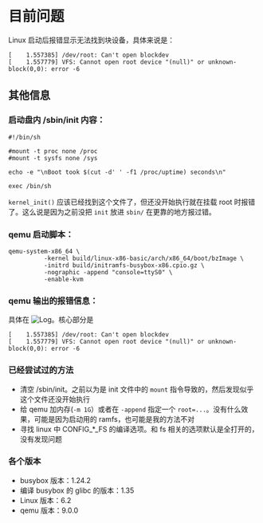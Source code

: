 # 目前问题

Linux 启动后报错显示无法找到块设备，具体来说是：

```
[    1.557385] /dev/root: Can't open blockdev
[    1.557779] VFS: Cannot open root device "(null)" or unknown-block(0,0): error -6
```

## 其他信息

### 启动盘内 /sbin/init 内容：

```
#!/bin/sh

#mount -t proc none /proc
#mount -t sysfs none /sys

echo -e "\nBoot took $(cut -d' ' -f1 /proc/uptime) seconds\n"

exec /bin/sh
```

`kernel_init()` 应该已经找到这个文件了，但还没开始执行就在挂载 root 时报错了。这么说是因为之前没把 `init` 放进 `sbin/` 在更靠的地方报过错。


### qemu 启动脚本：

```
qemu-system-x86_64 \
          -kernel build/linux-x86-basic/arch/x86_64/boot/bzImage \
          -initrd build/initramfs-busybox-x86.cpio.gz \
          -nographic -append "console=ttyS0" \
          -enable-kvm
```

### qemu 输出的报错信息：


具体在 ![Log](qemu_log)。核心部分是

```
[    1.557385] /dev/root: Can't open blockdev
[    1.557779] VFS: Cannot open root device "(null)" or unknown-block(0,0): error -6
```

### 已经尝试过的方法

- 清空 /sbin/init。之前以为是 init 文件中的 `mount` 指令导致的，然后发现似乎这个文件还没开始执行
- 给 qemu 加内存(`-m 1G`）或者在 `-append` 指定一个 `root=...`。没有什么效果，可能是因为启动用的 ramfs，也可能是我的方法不对
- 寻找 linux 中 CONFIG_*_FS 的编译选项。和 fs 相关的选项默认是全打开的，没有发现问题

### 各个版本

- busybox 版本：1.24.2
- 编译 busybox 的 glibc 的版本：1.35
- Linux 版本：6.2
- qemu 版本：9.0.0
